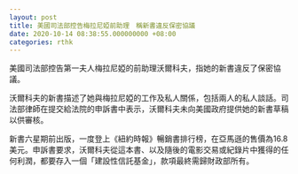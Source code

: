 ```yaml
---
layout: post
title: 美國司法部控告梅拉尼婭前助理　稱新書違反保密協議
date: 2020-10-14 08:38:55.000000000 +08:00
categories: rthk
---
```


美國司法部控告第一夫人梅拉尼婭的前助理沃爾科夫，指她的新書違反了保密協議。

沃爾科夫的新書描述了她與梅拉尼婭的工作及私人關係，包括兩人的私人談話。司法部律師在提交給法院的申訴書中表示，沃爾科夫未向美國政府提供她的新書草稿以供審核。

新書六星期前出版，一度登上《紐約時報》暢銷書排行榜，在亞馬遜的售價為16.8美元。申訴書要求，沃爾科夫從這本書、以及隨後的電影交易或紀錄片中獲得的任何利潤，都要存入一個「建設性信託基金」，款項最終需歸財政部所有。
